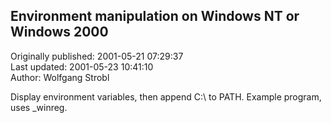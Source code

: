 ## Environment manipulation on Windows NT or Windows 2000  
Originally published: 2001-05-21 07:29:37  
Last updated: 2001-05-23 10:41:10  
Author: Wolfgang Strobl  
  
Display environment variables, then append C:\ to PATH. Example program, uses _winreg.